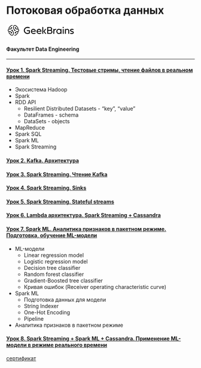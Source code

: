 # Потоковая обработка данных
![](logo.png)
#### Факультет Data Engineering
____
#### [Урок 1. Spark Streaming. Тестовые стримы, чтение файлов в реальном времени](https://github.com/TolstikovIgor/streaming/tree/main/lesson1)
* Экосистема Hadoop
* Spark
* RDD API
    * Resilient Distributed Datasets - “key”, “value”
    * DataFrames - schema
    * DataSets - objects
* MapReduce
* Spark SQL
* Spark ML
* Spark Streaming

#### [Урок 2. Kafka. Архитектура](https://github.com/TolstikovIgor/streaming/tree/main/lesson2)


#### [Урок 3. Spark Streaming. Чтение Kafka](https://github.com/TolstikovIgor/streaming/tree/main/lesson3)


#### [Урок 4. Spark Streaming. Sinks](https://github.com/TolstikovIgor/streaming/tree/main/lesson4)


#### [Урок 5. Spark Streaming. Stateful streams](https://github.com/TolstikovIgor/streaming/tree/main/lesson5)


#### [Урок 6. Lambda архитектура. Spark Streaming + Cassandra](https://github.com/TolstikovIgor/streaming/tree/main/lesson6)


#### [Урок 7. Spark ML. Аналитика признаков в пакетном режиме. Подготовка, обучение ML-модели](https://github.com/TolstikovIgor/streaming/tree/main/lesson7)
* ML-модели
    * Linear regression model
    * Logistic regression model
    * Decision tree classifier
    * Random forest classifier
    * Gradient-Boosted tree classifier
    * Кривая ошибок (Receiver operating characteristic curve)
* Spark ML
    * Подготовка данных для модели
    * String Indexer
    * One-Hot Encoding
    * Pipeline
* Аналитика признаков в пакетном режиме
#### [Урок 8. Spark Streaming + Spark ML + Cassandra. Применение ML-модели в режиме реального времени](https://github.com/TolstikovIgor/streaming/tree/main/lesson8)


[сертификат](https://gb.ru/go/o9_K0K)
